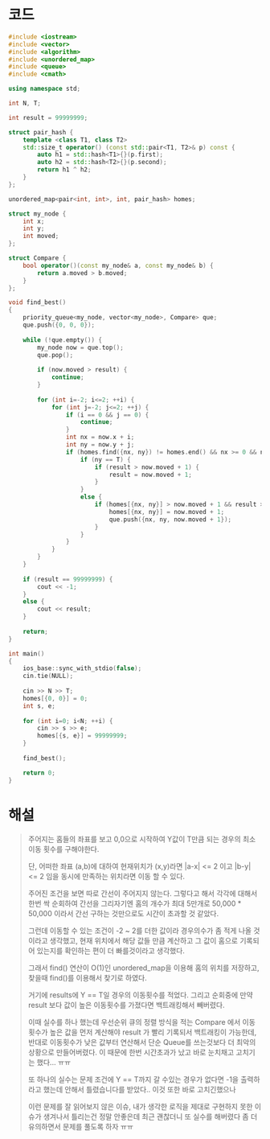 # 코드

```c++
#include <iostream>
#include <vector>
#include <algorithm>
#include <unordered_map>
#include <queue>
#include <cmath>

using namespace std;

int N, T;

int result = 99999999;

struct pair_hash {
    template <class T1, class T2>
    std::size_t operator() (const std::pair<T1, T2>& p) const {
        auto h1 = std::hash<T1>{}(p.first);
        auto h2 = std::hash<T2>{}(p.second);
        return h1 ^ h2;
    }
};

unordered_map<pair<int, int>, int, pair_hash> homes;

struct my_node {
    int x;
    int y;
    int moved;
};

struct Compare {
    bool operator()(const my_node& a, const my_node& b) {
        return a.moved > b.moved;
    }
};

void find_best()
{
    priority_queue<my_node, vector<my_node>, Compare> que;
    que.push({0, 0, 0});
    
    while (!que.empty()) {
        my_node now = que.top();
        que.pop();
        
        if (now.moved > result) {
            continue;
        }
        
        for (int i=-2; i<=2; ++i) {
            for (int j=-2; j<=2; ++j) {
                if (i == 0 && j == 0) {
                    continue;
                }
                int nx = now.x + i;
                int ny = now.y + j;
                if (homes.find({nx, ny}) != homes.end() && nx >= 0 && ny >= 0) {
                    if (ny == T) {
                        if (result > now.moved + 1) {
                            result = now.moved + 1;
                        }
                    }
                    else {
                        if (homes[{nx, ny}] > now.moved + 1 && result > now.moved + 1) {
                            homes[{nx, ny}] = now.moved + 1;
                            que.push({nx, ny, now.moved + 1});
                        }
                    }
                }
            }
        }
    }
    
    if (result == 99999999) {
        cout << -1;
    }
    else {
        cout << result;
    }
    
    return;
}

int main()
{
    ios_base::sync_with_stdio(false);
    cin.tie(NULL);
    
    cin >> N >> T;
    homes[{0, 0}] = 0;
    int s, e;
    
    for (int i=0; i<N; ++i) {
        cin >> s >> e;
        homes[{s, e}] = 99999999;
    }
    
    find_best();

    return 0;
}

```



# 해설

> 주어지는 홈들의 좌표를 보고 0,0으로 시작하여 Y값이 T만큼 되는 경우의 최소 이동 횟수를 구해야한다.
>
> 단, 어떠한 좌표 (a,b)에 대하여 현재위치가 (x,y)라면 |a-x| <= 2 이고 |b-y| <= 2 임을 동시에 만족하는 위치라면 이동 할 수 있다.
>
> 주어진 조건을 보면 따로 간선이 주어지지 않는다. 그렇다고 해서 각각에 대해서 한번 싹 순회하여 간선을 그리자기엔 홈의 개수가 최대 5만개로 50,000 * 50,000 이라서 간선 구하는 것만으로도 시간이 초과할 것 같았다.
>
> 그런데 이동할 수 있는 조건이 -2 ~ 2를 더한 값이라 경우의수가 좀 적게 나올 것이라고 생각했고, 현재 위치에서 해당 값들 만큼 계산하고 그 값이 홈으로 기록되어 있는지를 확인하는 편이 더 빠를것이라고 생각했다.
>
> 그래서 find() 연산이 O(1)인 unordered_map을 이용해 홈의 위치를 저장하고, 찾을때 find()를 이용해서 찾기로 하였다.
>
> 거기에 results에 Y == T일 경우의 이동횟수를 적었다. 그리고 순회중에 만약 result 보다 값이 높은 이동횟수를 가졌다면 백트래킹해서 빼버렸다.
>
> 이때 실수를 하나 했는데 우선순위 큐의 정렬 방식을 적는 Compare 에서 이동횟수가 높은 값을 먼저 계산해야 result 가 빨리 기록되서 백트래킹이 가능한데, 반대로 이동횟수가 낮은 값부터 연산해서 단순 Queue를 쓰는것보다 더 최악의 상황으로 만들어버렸다. 이 때문에 한번 시간초과가 났고 바로 눈치채고 고치기는 했다... ㅠㅠ
>
> 또 하나의 실수는 문제 조건에 Y == T까지 갈 수있는 경우가 없다면 -1을 출력하라고 했는데 안해서 틀렸습니다를 받았다.. 이것 또한 바로 고치긴했으나
>
> 이런 문제를 잘 읽어보지 않은 이슈, 내가 생각한 로직을 제대로 구현하지 못한 이슈가 생겨나서 틀리는건 정말 안좋은데 최근 괜찮더니 또 실수를 해버렸다 좀 더 유의하면서 문제를 풀도록 하자 ㅠㅠ

